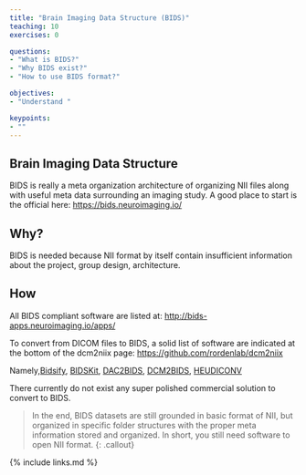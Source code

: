 ```yaml
---
title: "Brain Imaging Data Structure (BIDS)"
teaching: 10
exercises: 0

questions:
- "What is BIDS?"
- "Why BIDS exist?"
- "How to use BIDS format?"

objectives:
- "Understand "

keypoints:
- ""
---
```


## Brain Imaging Data Structure

BIDS is really a meta organization architecture of organizing NII files along with useful meta data surrounding an imaging study. A good place to start is the official here: https://bids.neuroimaging.io/

## Why?

BIDS is needed because NII format by itself contain insufficient information about the project, group design, architecture.  


## How 
All BIDS compliant software are listed at: http://bids-apps.neuroimaging.io/apps/

To convert from DICOM files to BIDS, a solid list of software are indicated at the bottom of the dcm2niix page:
https://github.com/rordenlab/dcm2niix

Namely,[Bidsify](https://github.com/spinoza-rec/bidsify), [BIDSKit](https://github.com/jmtyszka/bidskit), [DAC2BIDS](https://github.com/dangom/dac2bids), [DCM2BIDS](https://github.com/cbedetti/Dcm2Bids), [HEUDICONV](https://github.com/nipy/heudiconv)

There currently do not exist any super polished commercial solution to convert to BIDS. 


> In the end, BIDS datasets are still grounded in basic format of NII, but organized in specific folder structures with the proper meta information stored and organized. In short, you still need software to open NII format.
{: .callout} 


{% include links.md %}
